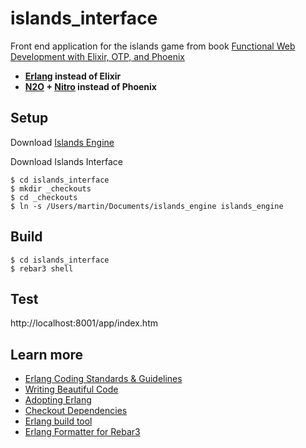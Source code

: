 # islands_interface
Front end application for the islands game from book [Functional Web Development with Elixir, OTP, and Phoenix](https://pragprog.com/book/lhelph/functional-web-development-with-elixir-otp-and-phoenix)

* **[Erlang](https://www.erlang.org) instead of Elixir**
* **[N2O](https://github.com/synrc/n2o) + [Nitro](https://github.com/synrc/nitro) instead of Phoenix**

## Setup

Download [Islands Engine](https://github.com/ixmrm01/islands_engine)

Download Islands Interface

```
$ cd islands_interface
$ mkdir _checkouts
$ cd _checkouts
$ ln -s /Users/martin/Documents/islands_engine islands_engine
```

## Build

```
$ cd islands_interface
$ rebar3 shell
```

## Test

http://localhost:8001/app/index.htm

## Learn more

* [Erlang Coding Standards & Guidelines](https://github.com/inaka/erlang_guidelines)
* [Writing Beautiful Code](http://www.gar1t.com/blog/writing-beautiful-code-erlang-factory.html)
* [Adopting Erlang](https://adoptingerlang.org/)
* [Checkout Dependencies](https://adoptingerlang.org/docs/development/dependencies/)
* [Erlang build tool](https://github.com/erlang/rebar3)
* [Erlang Formatter for Rebar3](https://github.com/AdRoll/rebar3_format)

